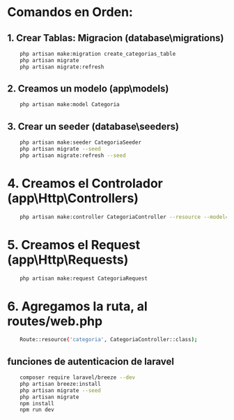 # Comandos en Orden:

## 1. Crear Tablas: Migracion  (database\migrations)
```bash
    php artisan make:migration create_categorias_table
    php artisan migrate
    php artisan migrate:refresh
```
## 2. Creamos un modelo        (app\models)
```bash
    php artisan make:model Categoria
```

## 3. Crear un seeder          (database\seeders)
```bash
    php artisan make:seeder CategoriaSeeder
    php artisan migrate --seed
    php artisan migrate:refresh --seed
```

# 4. Creamos el Controlador      (app\Http\Controllers)
``` bash
    php artisan make:controller CategoriaController --resource --model=Categoria
```

# 5. Creamos el Request           (app\Http\Requests)
``` bash
    php artisan make:request CategoriaRequest
```

# 6. Agregamos la ruta, al routes/web.php
``` bash
    Route::resource('categoria', CategoriaController::class);
```

## funciones de autenticacion de laravel
``` bash
    composer require laravel/breeze --dev
    php artisan breeze:install
    php artisan migrate --seed
    php artisan migrate
    npm install
    npm run dev
```





